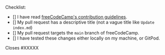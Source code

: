 Checklist:

<!-- Please follow this checklist and put an x in each of the boxes, like this: [x]. It will ensure that our team takes your pull request seriously. -->

- [] I have read [freeCodeCamp's contribution guidelines](https://contribute.freecodecamp.org).
- [] My pull request has a descriptive title (not a vague title like `Update index.md`)
- [] My pull request targets the `main` branch of freeCodeCamp.
- [] I have tested these changes either locally on my machine, or GitPod.

<!--If your pull request closes a GitHub issue, replace the XXXXX below with the issue number.-->

Closes #XXXXX

<!-- Feel free to add any additional description of changes below this line -->
